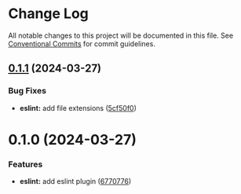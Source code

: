 # Change Log

All notable changes to this project will be documented in this file.
See [Conventional Commits](https://conventionalcommits.org) for commit guidelines.

## [0.1.1](https://github.com/rambler-digital-solutions/razzle-addons/compare/@rambler-tech/razzle-eslint@0.1.0...@rambler-tech/razzle-eslint@0.1.1) (2024-03-27)

### Bug Fixes

- **eslint:** add file extensions ([5cf50f0](https://github.com/rambler-digital-solutions/razzle-addons/commit/5cf50f0689d488bbcde0572f163ad3f73b0cb936))

# 0.1.0 (2024-03-27)

### Features

- **eslint:** add eslint plugin ([6770776](https://github.com/rambler-digital-solutions/razzle-addons/commit/6770776b391bb17576460b646f8ac82be2e5a4f3))
